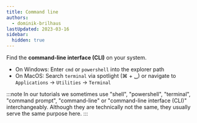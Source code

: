 ```yaml
---
title: Command line
authors:
  - dominik-brilhaus
lastUpdated: 2023-03-16
sidebar:
  hidden: true
---
```


Find the **command-line interface (CLI)** on your system.

- On Windows: Enter `cmd`  or `powershell` into the explorer path
- On MacOS: Search `terminal` via spotlight (&#8984; + &#9251;) or navigate to `Applications` -> `Utilities` -> `Terminal`

:::note
In our tutorials we sometimes use "shell", "powershell", "terminal", "command prompt", "command-line" or "command-line interface (CLI)" interchangeably. Although they are technically not the same, they usually serve the same purpose here.
:::
